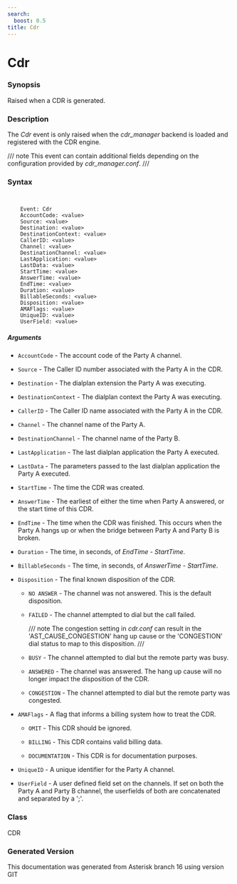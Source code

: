```yaml
---
search:
  boost: 0.5
title: Cdr
---
```


# Cdr

### Synopsis

Raised when a CDR is generated.

### Description

The _Cdr_ event is only raised when the *cdr\_manager* backend is loaded and registered with the CDR engine.<br>


/// note
This event can contain additional fields depending on the configuration provided by *cdr\_manager.conf*.
///


### Syntax


```


    Event: Cdr
    AccountCode: <value>
    Source: <value>
    Destination: <value>
    DestinationContext: <value>
    CallerID: <value>
    Channel: <value>
    DestinationChannel: <value>
    LastApplication: <value>
    LastData: <value>
    StartTime: <value>
    AnswerTime: <value>
    EndTime: <value>
    Duration: <value>
    BillableSeconds: <value>
    Disposition: <value>
    AMAFlags: <value>
    UniqueID: <value>
    UserField: <value>

```
##### Arguments


* `AccountCode` - The account code of the Party A channel.<br>

* `Source` - The Caller ID number associated with the Party A in the CDR.<br>

* `Destination` - The dialplan extension the Party A was executing.<br>

* `DestinationContext` - The dialplan context the Party A was executing.<br>

* `CallerID` - The Caller ID name associated with the Party A in the CDR.<br>

* `Channel` - The channel name of the Party A.<br>

* `DestinationChannel` - The channel name of the Party B.<br>

* `LastApplication` - The last dialplan application the Party A executed.<br>

* `LastData` - The parameters passed to the last dialplan application the Party A executed.<br>

* `StartTime` - The time the CDR was created.<br>

* `AnswerTime` - The earliest of either the time when Party A answered, or the start time of this CDR.<br>

* `EndTime` - The time when the CDR was finished. This occurs when the Party A hangs up or when the bridge between Party A and Party B is broken.<br>

* `Duration` - The time, in seconds, of _EndTime_ - _StartTime_.<br>

* `BillableSeconds` - The time, in seconds, of _AnswerTime_ - _StartTime_.<br>

* `Disposition` - The final known disposition of the CDR.<br>

    * `NO ANSWER` - The channel was not answered. This is the default disposition.<br>

    * `FAILED` - The channel attempted to dial but the call failed.<br>

        /// note
The congestion setting in *cdr.conf* can result in the 'AST\_CAUSE\_CONGESTION' hang up cause or the 'CONGESTION' dial status to map to this disposition.
///


    * `BUSY` - The channel attempted to dial but the remote party was busy.<br>

    * `ANSWERED` - The channel was answered. The hang up cause will no longer impact the disposition of the CDR.<br>

    * `CONGESTION` - The channel attempted to dial but the remote party was congested.<br>

* `AMAFlags` - A flag that informs a billing system how to treat the CDR.<br>

    * `OMIT` - This CDR should be ignored.<br>

    * `BILLING` - This CDR contains valid billing data.<br>

    * `DOCUMENTATION` - This CDR is for documentation purposes.<br>

* `UniqueID` - A unique identifier for the Party A channel.<br>

* `UserField` - A user defined field set on the channels. If set on both the Party A and Party B channel, the userfields of both are concatenated and separated by a ';'.<br>

### Class

CDR

### Generated Version

This documentation was generated from Asterisk branch 16 using version GIT 